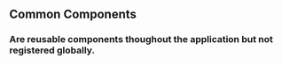 ## Common Components

### Are reusable components thoughout the application but not registered globally. 